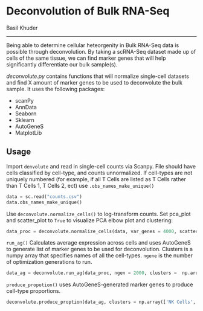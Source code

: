 # Deconvolution of Bulk RNA-Seq
Basil Khuder

-------
Being able to determine cellular heteorgenity in Bulk RNA-Seq data is possible through deconvolution. By taking a scRNA-Seq dataset made 
up of cells of the same tissue, we can find marker genes that will help significantly differentiate our bulk sample(s). 

*deconvolute.py* contains functions that will normalize single-cell datasets and find X amount of marker genes to be used to
deconvolute the bulk sample. It uses the following packages: 

- scanPy
- AnnData
- Seaborn
- Sklearn
- AutoGeneS
- MatplotLib

## Usage

Import ```denvolute``` and read in single-cell counts via Scanpy. File should have cells classified by cell-type, and counts unnormalized. If cell-types are not uniquely numbered (for example, if all T Cells are listed as T Cells rather than T Cells 1, T Cells 2, ect) use ```.obs_names_make_unique()```

``` python
data = sc.read("counts.csv")
data.obs_names_make_unique()
```

Use ```deconvolute.normalize_cells()``` to log-transform counts. Set pca_plot and scatter_plot to ```True``` to visualize PCA elbow plot and clustering:

``` python
data_proc = deconvolute.normalize_cells(data, var_genes = 4000, scatter_plot = True, pca_plot = True)
```

```run_ag()``` Calculates average expression across cells and uses AutoGeneS to generate list of marker genes to be used for deconvolution. Clusters is a numpy array that specifies names of all the cell-types. ```ngene``` is the number of optimization generations to run. 

``` python
data_ag = deconvolute.run_ag(data_proc, ngen = 2000, clusters =  np.array(['NK Cells', 'T Cells' ,'B Cells','DC Cells']))
```

```produce_propotion()``` uses AutoGeneS-generated marker genes to produce cell-type proportions.

``` python
deconvolute.produce_proption(data_ag, clusters = np.array(['NK Cells', 'T Cells' ,'B Cells','DC Cells']))
```
